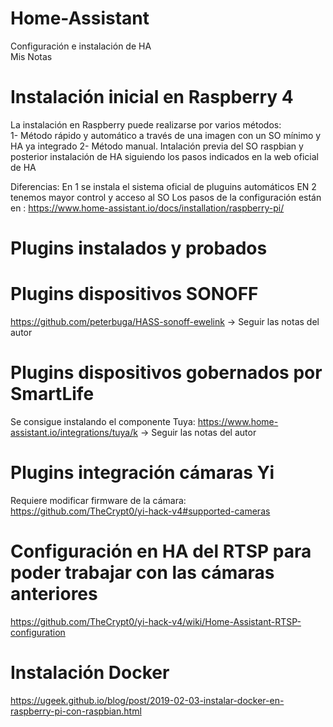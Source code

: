 # Home-Assistant
Configuración e instalación de HA <br>
Mis Notas

# Instalación inicial en Raspberry 4
La instalación en Raspberry puede realizarse por varios métodos: <br>
1- Método rápido y automático a través de una imagen con un SO mínimo y HA ya integrado 
2- Método manual. Intalación previa del SO raspbian y posterior instalación de HA siguiendo los pasos indicados en la web oficial de HA

Diferencias: En 1 se instala el sistema oficial de pluguins automáticos EN 2 tenemos mayor control y acceso al SO
Los pasos de la configuración están en : https://www.home-assistant.io/docs/installation/raspberry-pi/<br>

# Plugins instalados y probados

# Plugins dispositivos SONOFF
https://github.com/peterbuga/HASS-sonoff-ewelink -> Seguir las notas del autor

# Plugins dispositivos gobernados por SmartLife
Se consigue instalando el componente Tuya: https://www.home-assistant.io/integrations/tuya/k -> Seguir las notas del autor

# Plugins integración cámaras Yi
Requiere modificar firmware de la cámara: https://github.com/TheCrypt0/yi-hack-v4#supported-cameras

# Configuración en HA del RTSP para poder trabajar con las cámaras anteriores
https://github.com/TheCrypt0/yi-hack-v4/wiki/Home-Assistant-RTSP-configuration

# Instalación Docker
https://ugeek.github.io/blog/post/2019-02-03-instalar-docker-en-raspberry-pi-con-raspbian.html
